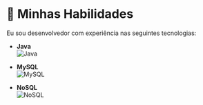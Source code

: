 # 🔧 Minhas Habilidades

Eu sou desenvolvedor com experiência nas seguintes tecnologias:

- **Java**  
  ![Java](https://img.shields.io/badge/Java-007396?style=flat-square&logo=java&logoColor=white)

- **MySQL**  
  ![MySQL](https://img.shields.io/badge/MySQL-00758F?style=flat-square&logo=mysql&logoColor=white)

- **NoSQL**  
  ![NoSQL](https://img.shields.io/badge/NoSQL-000000?style=flat-square&logo=nodedotjs&logoColor=white)
